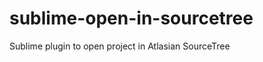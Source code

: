 sublime-open-in-sourcetree
===========================

Sublime plugin to open project in Atlasian SourceTree
